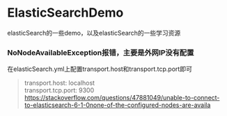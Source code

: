 # ElasticSearchDemo
elasticSearch的一些demo，以及elasticSearch的一些学习资源

### NoNodeAvailableException报错，主要是外网IP没有配置
在elasticSearch.yml上配置transport.host和transport.tcp.port即可<br/>
>transport.host: localhost<br/>
transport.tcp.port: 9300
https://stackoverflow.com/questions/47881049/unable-to-connect-to-elasticsearch-6-1-0none-of-the-configured-nodes-are-availa
